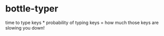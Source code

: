 # bottle-typer
time to type keys * probability of typing keys = how much those keys are slowing you down!
